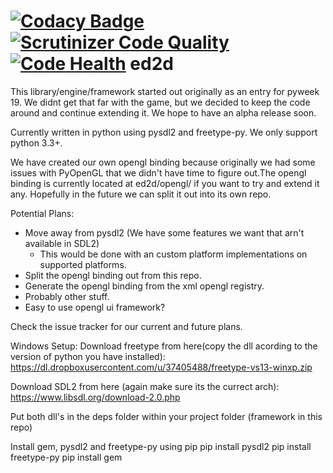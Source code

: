 [![Codacy Badge](https://api.codacy.com/project/badge/8f1fcec7fc2a4b95b170cfbdbe1a8952)](https://www.codacy.com/app/matthewsitton/ed2d)
[![Scrutinizer Code Quality](https://scrutinizer-ci.com/g/explosiveduck/ed2d/badges/quality-score.png?b=master)](https://scrutinizer-ci.com/g/explosiveduck/ed2d/?branch=master)
[![Code Health](https://landscape.io/github/explosiveduck/ed2d/master/landscape.svg?style=flat)](https://landscape.io/github/explosiveduck/ed2d/master)
ed2d
=====
This library/engine/framework started out originally as an entry for pyweek 19. We didnt get that far with the game, but we decided to keep the code around and continue extending it. We hope to have an alpha release soon.

Currently written in python using pysdl2 and freetype-py. We only support python 3.3+.

We have created our own opengl binding because originally we had some issues with PyOpenGL that we didn't have time to figure out.The opengl binding is currently located at ed2d/opengl/ if you want to try and extend it any. Hopefully in the future we can split it out into its own repo.

Potential Plans:
* Move away from pysdl2 (We have some features we want that arn't available in SDL2)
  * This would be done with an custom platform implementations on supported platforms.
* Split the opengl binding out from this repo.
* Generate the opengl binding from the xml opengl registry.
* Probably other stuff.
* Easy to use opengl ui framework?

Check the issue tracker for our current and future plans.

Windows Setup:
Download freetype from here(copy the dll acording to the version of python you have installed):
https://dl.dropboxusercontent.com/u/37405488/freetype-vs13-winxp.zip

Download SDL2 from here (again make sure its the currect arch):
https://www.libsdl.org/download-2.0.php

Put both dll's in the deps folder within your project folder (framework in this repo)

Install gem, pysdl2 and freetype-py using pip
pip install pysdl2
pip install freetype-py
pip install gem

